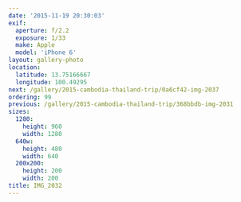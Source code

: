 ```yaml
---
date: '2015-11-19 20:30:03'
exif:
  aperture: f/2.2
  exposure: 1/33
  make: Apple
  model: 'iPhone 6'
layout: gallery-photo
location:
  latitude: 13.75166667
  longitude: 100.49295
next: /gallery/2015-cambodia-thailand-trip/0a6cf42-img-2037
ordering: 99
previous: /gallery/2015-cambodia-thailand-trip/368bbdb-img-2031
sizes:
  1280:
    height: 960
    width: 1280
  640w:
    height: 480
    width: 640
  200x200:
    height: 200
    width: 200
title: IMG_2032
---
```

